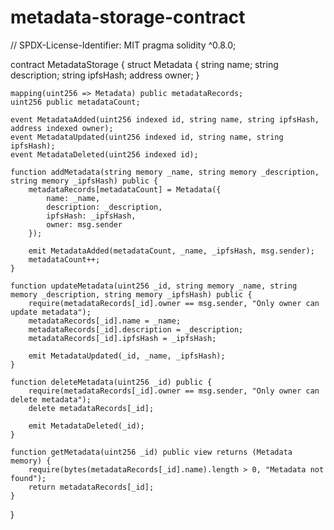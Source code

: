 # metadata-storage-contract
// SPDX-License-Identifier: MIT
pragma solidity ^0.8.0;

contract MetadataStorage {
    struct Metadata {
        string name;
        string description;
        string ipfsHash;
        address owner;
    }

    mapping(uint256 => Metadata) public metadataRecords;
    uint256 public metadataCount;
    
    event MetadataAdded(uint256 indexed id, string name, string ipfsHash, address indexed owner);
    event MetadataUpdated(uint256 indexed id, string name, string ipfsHash);
    event MetadataDeleted(uint256 indexed id);

    function addMetadata(string memory _name, string memory _description, string memory _ipfsHash) public {
        metadataRecords[metadataCount] = Metadata({
            name: _name,
            description: _description,
            ipfsHash: _ipfsHash,
            owner: msg.sender
        });
        
        emit MetadataAdded(metadataCount, _name, _ipfsHash, msg.sender);
        metadataCount++;
    }
    
    function updateMetadata(uint256 _id, string memory _name, string memory _description, string memory _ipfsHash) public {
        require(metadataRecords[_id].owner == msg.sender, "Only owner can update metadata");
        metadataRecords[_id].name = _name;
        metadataRecords[_id].description = _description;
        metadataRecords[_id].ipfsHash = _ipfsHash;
        
        emit MetadataUpdated(_id, _name, _ipfsHash);
    }
    
    function deleteMetadata(uint256 _id) public {
        require(metadataRecords[_id].owner == msg.sender, "Only owner can delete metadata");
        delete metadataRecords[_id];
        
        emit MetadataDeleted(_id);
    }
    
    function getMetadata(uint256 _id) public view returns (Metadata memory) {
        require(bytes(metadataRecords[_id].name).length > 0, "Metadata not found");
        return metadataRecords[_id];
    }
}
